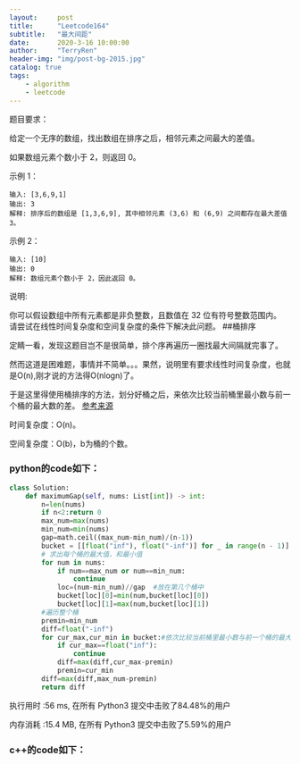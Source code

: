 ```yaml
---
layout:     post
title:      "Leetcode164"
subtitle:   "最大间距"
date:       2020-3-16 10:00:00
author:     "TerryRen"
header-img: "img/post-bg-2015.jpg"
catalog: true
tags:
    - algorithm
    - leetcode
---
```

题目要求：

给定一个无序的数组，找出数组在排序之后，相邻元素之间最大的差值。

如果数组元素个数小于 2，则返回 0。



示例 1：
```
输入: [3,6,9,1]
输出: 3
解释: 排序后的数组是 [1,3,6,9], 其中相邻元素 (3,6) 和 (6,9) 之间都存在最大差值 3。
```


示例 2：
```
输入: [10]
输出: 0
解释: 数组元素个数小于 2，因此返回 0。
```
说明:

你可以假设数组中所有元素都是非负整数，且数值在 32 位有符号整数范围内。
请尝试在线性时间复杂度和空间复杂度的条件下解决此问题。
##桶排序

定睛一看，发现这题目岂不是很简单，排个序再遍历一圈找最大间隔就完事了。

然而这道是困难题，事情并不简单。。。果然，说明里有要求线性时间复杂度，也就是O(n),刚才说的方法得O(nlogn)了。

于是这里得使用桶排序的方法，划分好桶之后，来依次比较当前桶里最小数与前一个桶的最大数的差。
[参考来源](https://leetcode-cn.com/problems/maximum-gap/solution/tong-pai-xu-by-powcai/)

时间复杂度：O(n)。



空间复杂度：O(b)，b为桶的个数。


### python的code如下：


```python
class Solution:
    def maximumGap(self, nums: List[int]) -> int:
        n=len(nums)
        if n<2:return 0
        max_num=max(nums)
        min_num=min(nums)
        gap=math.ceil((max_num-min_num)/(n-1))
        bucket = [[float("inf"), float("-inf")] for _ in range(n - 1)]
        # 求出每个桶的最大值，和最小值
        for num in nums:
            if num==max_num or num==min_num:
                continue
            loc=(num-min_num)//gap  #放在第几个桶中
            bucket[loc][0]=min(num,bucket[loc][0])
            bucket[loc][1]=max(num,bucket[loc][1])
        #遍历整个桶
        premin=min_num
        diff=float("-inf")
        for cur_max,cur_min in bucket:#依次比较当前桶里最小数与前一个桶的最大数的差
            if cur_max==float("inf"):
                continue
            diff=max(diff,cur_max-premin)
            premin=cur_min
        diff=max(diff,max_num-premin)
        return diff
```
执行用时 :56 ms, 在所有 Python3 提交中击败了84.48%的用户

内存消耗 :15.4 MB, 在所有 Python3 提交中击败了5.59%的用户
### c++的code如下：

```c

```
